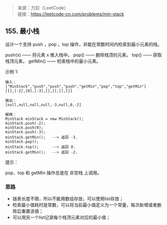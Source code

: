 > 来源：力扣（LeetCode）  
  链接：https://leetcode-cn.com/problems/min-stack

## 155. 最小栈
设计一个支持 push ，pop ，top 操作，并能在常数时间内检索到最小元素的栈。

push(x) —— 将元素 x 推入栈中。
pop() —— 删除栈顶的元素。
top() —— 获取栈顶元素。
getMin() —— 检索栈中的最小元素。


示例 1:
```
输入：
["MinStack","push","push","push","getMin","pop","top","getMin"]
[[],[-2],[0],[-3],[],[],[],[]]

输出：
[null,null,null,null,-3,null,0,-2]

解释：
MinStack minStack = new MinStack();
minStack.push(-2);
minStack.push(0);
minStack.push(-3);
minStack.getMin();   --> 返回 -3.
minStack.pop();
minStack.top();      --> 返回 0.
minStack.getMin();   --> 返回 -2.
```

提示：

pop、top 和 getMin 操作总是在 非空栈 上调用。


### 思路
* 链表长度不限，所以不能用数组存放，可以使用list存放；
* 检索最小值耗时是常数，可以将当前最小值定义为一个常量，每次新增或者删除后重置该值；
* 可以用另一个list记录每个栈顶元素对应的最小值；
